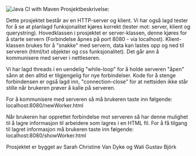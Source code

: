 ![Java CI with Maven](https://github.com/Sarahcvd/http-client-demo/workflows/Java%20CI%20with%20Maven/badge.svg)
Prosjektbeskrivelse:

Dette prosjektet består av en HTTP-server og klient. Vi har også lagd tester for å se at planlagd funksjonalitet kjøres korrekt (tester mot: server, klient og querystring).
Hovedklassen i prosjektet er server-klassen, denne kjøres for å starte servern (Forbindelse åpnes på port 8080 - via localhost).
Klient-klassen brukes for å "snakke" med servern, data kan lastes opp og ned til serveren (html/txt objekter og css funksjonalitet).
Det går ann å kommunisere med server i nettleseren.

Vi har lagd threads i en uendelig "while-loop" for å holde serveren "åpen" sånn at den alltid er tilgjengelig for nye forbindelser. Kode for å stenge forbindensen er også lagd inn, "connection-close" for at nettsiden ikke står stille når brukeren prøver å kalle på serveren.

For å kommunisere med serveren så må brukeren taste inn følgende: localhost:8080/newWorker.html

Når brukeren har opprettet forbindelse mot serveren så har denne mulighet til å lagre informasjon til arbeidere som lagres i en HTML fil.
For å få tilgang til lagret informasjon må brukeren taste inn følgende: localhost:8080/showWorker.html


Prosjektet er bygget av Sarah Christine Van Dyke og Wali Gustav Björk
